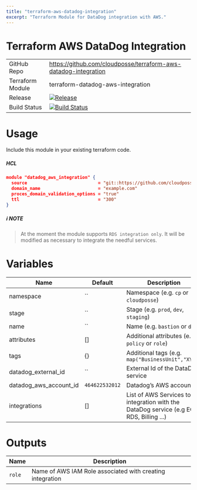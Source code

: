 ```yaml
---
title: "terraform-aws-datadog-integration"
excerpt: "Terraform Module for DataDog integration with AWS."
---
```

# Terraform AWS DataDog Integration

|||
|------|------|
|GitHub Repo|https://github.com/cloudposse/terraform-aws-datadog-integration|
|Terraform Module|terraform-datadog-aws-integration|
|Release|[![Release](https://img.shields.io/github/release/cloudposse/terraform-aws-datadog-integration.svg)](https://github.com/cloudposse/terraform-aws-datadog-integration/releases)|
|Build Status|[![Build Status](https://travis-ci.org/cloudposse/terraform-datadog-aws-integration.svg?branch=master)](https://travis-ci.org/cloudposse/terraform-datadog-aws-integration)|


# Usage

Include this module in your existing terraform code.

##### HCL
```json
module "datadog_aws_integration" {
  source                           = "git::https://github.com/cloudposse/terraform-aws-datadog-integration.git?ref=master"
  domain_name                      = "example.com"
  proces_domain_validation_options = "true"
  ttl                              = "300"
}
```



##### :information_source: NOTE
> At the moment the module supports `RDS integration only`. It will be modified as necessary to integrate the needful services.

# Variables

|Name|Default|Description|
|------|------|------|
|namespace|``|Namespace (e.g. `cp` or `cloudposse`)|
|stage|``|Stage (e.g. `prod`, `dev`, `staging`)|
|name|``|Name  (e.g. `bastion` or `db`)|
|attributes|[]|Additional attributes (e.g. `policy` or `role`)|
|tags|{}|Additional tags  (e.g. `map("BusinessUnit","XYZ")`|
|datadog_external_id|``|External Id of the DataDog service|
|datadog_aws_account_id|`464622532012`|Datadog’s AWS account ID|
|integrations|[]|List of AWS Services to integration with the DataDog service (e.g EC2, RDS, Billing ...)|

# Outputs

|Name|Description|
|------|------|
|`role`|Name of AWS IAM Role associated with creating integration|
